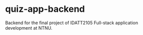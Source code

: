 # quiz-app-backend
Backend for the final project of IDATT2105 Full-stack application development at NTNU.
